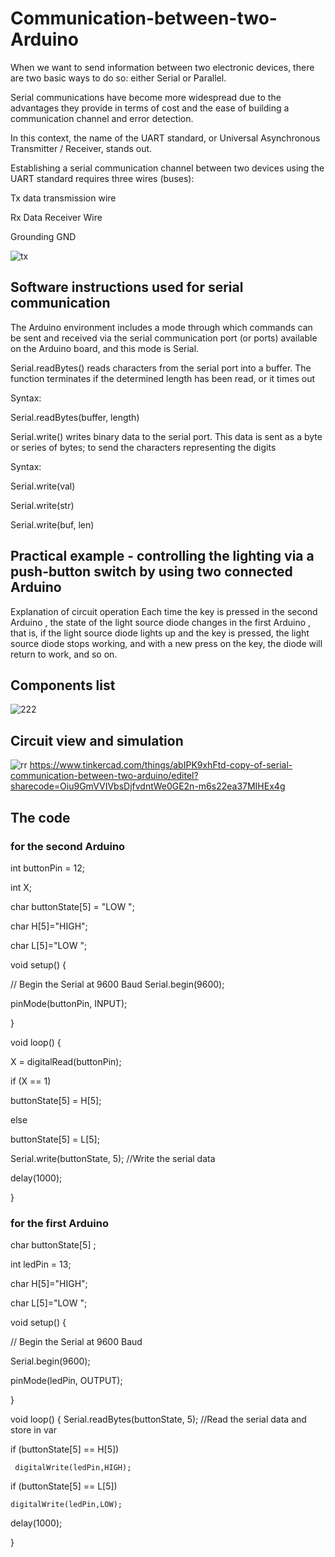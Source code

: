 # Communication-between-two-Arduino
When we want to send information between two electronic devices, there are two basic ways to do so: either Serial or Parallel.

Serial communications have become more widespread due to the advantages they provide in terms of cost and the ease of building a communication channel and error detection.

In this context, the name of the UART standard, or Universal Asynchronous Transmitter / Receiver, stands out.

Establishing a serial communication channel between two devices using the UART standard requires three wires (buses):

Tx data transmission wire

Rx Data Receiver Wire

Grounding GND

![tx](https://github.com/shaikhahObaid/Communication-between-two-Arduino/assets/111530370/6093cd84-9b3e-4c3f-92b4-0f281abd23ec)

## Software instructions used for serial communication
The Arduino environment includes a mode through which commands can be sent and received via the serial communication port (or ports) available on the Arduino board, and this mode is Serial.

Serial.readBytes() reads characters from the serial port into a buffer. The function terminates if the determined length has been read, or it times out

Syntax:

Serial.readBytes(buffer, length)

Serial.write() writes binary data to the serial port. This data is sent as a byte or series of bytes; to send the characters representing the digits

Syntax:

Serial.write(val)

Serial.write(str)

Serial.write(buf, len)

## Practical example - controlling the lighting via a push-button switch by using two connected Arduino  
Explanation of circuit operation Each time the key is pressed in the second Arduino  , the state of the light source diode changes in the first Arduino , that is, if the light source diode lights up and the key is pressed, the light source diode stops working, and with a new press on the key, the diode will return to work, and so on.

## Components list
 ![222](https://github.com/shaikhahObaid/Communication-between-two-Arduino/assets/111530370/038370be-20fe-49ff-b6c5-a957a2a2b0aa)
## Circuit view and simulation
 ![rr](https://github.com/shaikhahObaid/Communication-between-two-Arduino/assets/111530370/b44ca22c-732e-431b-8cb2-88fcc0140e28)
 https://www.tinkercad.com/things/abIPK9xhFtd-copy-of-serial-communication-between-two-arduino/editel?sharecode=Oiu9GmVVIVbsDjfvdntWe0GE2n-m6s22ea37MIHEx4g 
 ## The code 
 ### for the second Arduino 
 int buttonPin = 12;
 
int X;

char buttonState[5] = "LOW ";

char H[5]="HIGH";

char L[5]="LOW ";

void setup() {

  // Begin the Serial at 9600 Baud
  Serial.begin(9600);
  
  pinMode(buttonPin, INPUT);
  
}

void loop()
{ 

 X = digitalRead(buttonPin);
 
  if (X == 1)
  
  buttonState[5] = H[5];
  
  else 
  
  buttonState[5] = L[5];
  
  Serial.write(buttonState, 5); //Write the serial data
  
  delay(1000);
  
} 
### for the first Arduino 
char buttonState[5] ;

int ledPin = 13;

char H[5]="HIGH";

char L[5]="LOW ";


void setup() {

  // Begin the Serial at 9600 Baud
  
  Serial.begin(9600);
  
  pinMode(ledPin, OUTPUT);
  
}

void loop()
{
 Serial.readBytes(buttonState, 5); //Read the serial data and store in var
 
  if (buttonState[5] == H[5])

     digitalWrite(ledPin,HIGH);
     
  if (buttonState[5] == L[5])
  
    digitalWrite(ledPin,LOW);
  
  delay(1000);
  
}

